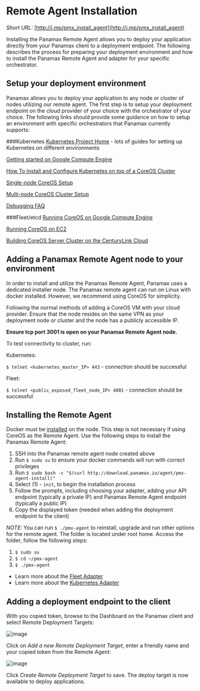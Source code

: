 # Remote Agent Installation 
_Short URL:_ [http://j.mp/pmx_install_agent](http://j.mp/pmx_install_agent)

Installing the Panamax Remote Agent allows you to deploy your application directly from your Panamax client to a deployment endpoint. The following describes the process for preparing your deployment environment and how to install the Panamax Remote Agent and adapter for your specific orchestrator.

## Setup your deployment environment
Panamax allows you to deploy your application to any node or cluster of nodes utilizing our remote agent. The first step is to setup your deployment endpoint on the cloud provider of your choice with the orchestrator of your choice. The following links should provide some guidance on how to setup an environment with specific orchestrators that Panamax currently supports:

###Kubernetes
[Kubernetes Project Home](https://github.com/GoogleCloudPlatform/kubernetes/) - lots of guides for setting up Kubernetes on different environments

[Getting started on Google Compute Engine](https://github.com/GoogleCloudPlatform/kubernetes/blob/master/docs/getting-started-guides/gce.md)

[How To Install and Configure Kubernetes on top of a CoreOS Cluster](https://www.digitalocean.com/community/tutorials/how-to-install-and-configure-kubernetes-on-top-of-a-coreos-cluster)

[Single-node CoreOS Setup](https://github.com/GoogleCloudPlatform/kubernetes/blob/master/docs/getting-started-guides/coreos/coreos_cloud_config.md)

[Multi-node CoreOS Cluster Setup](https://github.com/GoogleCloudPlatform/kubernetes/blob/master/docs/getting-started-guides/coreos/coreos_cloud_config.md)

[Debugging FAQ](https://github.com/GoogleCloudPlatform/kubernetes/wiki/Debugging-FAQ)

###Fleet/etcd
[Running CoreOS on Google Compute Engine](https://coreos.com/docs/running-coreos/cloud-providers/google-compute-engine/)

[Running CoreOS on EC2](https://coreos.com/docs/running-coreos/cloud-providers/ec2/)

[Building CoreOS Server Cluster on the CenturyLink Cloud](https://t3n.zendesk.com/entries/47064274-Building-CoreOS-Server-Cluster-on-the-CenturyLink-Cloud)

## Adding a Panamax Remote Agent node to your environment
In order to install and utilize the Panamax Remote Agent, Panamax uses a dedicated installer node. The Panamax remote agent can run on Linux with docker installed. However, we recommend using CoreOS for simplicity. 

Following the normal methods of adding a CoreOS VM with your cloud provider. Ensure that the node resides on the same VPN as your deployment node or cluster and the node has a publicly accessible IP.

**Ensure tcp port 3001 is open on your Panamax Remote Agent node.**

To test connectivity to cluster, run:

Kubernetes:

``$ telnet <kubernetes_master_IP> 443`` - connection should be successful

Fleet:

``$ telnet <public_exposed_fleet_node_IP> 4001`` - connection should be successful

## Installing the Remote Agent
Docker must be [installed](https://docs.docker.com/installation/#installation) on the node. This step is not necessary if using CoreOS as the Remote Agent. Use the following steps to install the Panamax Remote Agent:

1. SSH into the Panamax remote agent node created above
2. Run ``$ sudo su`` to ensure your docker commands will run with correct privileges
3. Run ``$ sudo bash -c "$(curl http://download.panamax.io/agent/pmx-agent-install)"`` 
4. Select (1) - `init`, to begin the installation process
5. Follow the prompts, including choosing your adapter, adding your API endpoint (typically a private IP) and Panamax Remote Agent endpoint (typically a public IP)
6. Copy the displayed token (needed when adding the deployment endpoint to the client)

_NOTE:_ You can run ``$ ./pmx-agent`` to reinstall, upgrade and run other options for the remote agent. The folder is located under root home. Access the folder, follow the following steps:

1. ``$ sudo su``
2. ``$ cd ~/pmx-agent``
3. ``$ ./pmx-agent``

* Learn more about the [Fleet Adapter](https://github.com/CenturyLinkLabs/panamax-ui/wiki/Fleet-Adapter)
* Learn more about the [Kubernetes Adapter](https://github.com/CenturyLinkLabs/panamax-ui/wiki/Kubernetes-Adapter)

## Adding a deployment endpoint to the client
With you copied token, browse to the Dashboard on the Panamax client and select Remote Deployment Targets:

![image](http://panamax.ca.tier3.io/panamax_ui_wiki_screens/Remote_target-dashboard.png)

Click on _Add a new Remote Deployment Target_, enter a friendly name and your copied token from the Remote Agent:

![image](http://panamax.ca.tier3.io/panamax_ui_wiki_screens/Add_target.png)

Click _Create Remote Deployment Target_ to save. The deploy target is now available to deploy applications.
